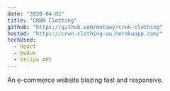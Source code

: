 ```yaml
---
date: "2020-04-02"
title: "CRWN Clothing"
github: "https://github.com/motawy/crwn-clothing"
hosted: "https://crwn-clothing-au.herokuapp.com/"
techUsed:
  - React
  - Redux
  - Stripe API
---
```


An e-commerce website blazing fast and responsive.
